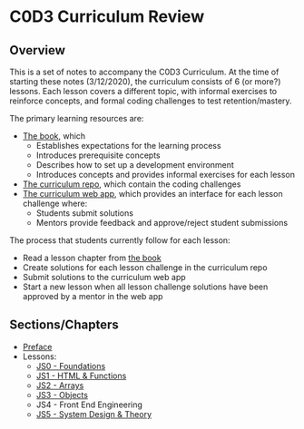 # C0D3 Curriculum Review

## Overview

This is a set of notes to accompany the C0D3 Curriculum. At the time of starting these notes (3/12/2020), the curriculum consists of 6 (or more?) lessons. Each lesson covers a different topic, with informal exercises to reinforce concepts, and formal coding challenges to test retention/mastery.

The primary learning resources are:

- [The book](https://c0d3.com/book), which
  - Establishes expectations for the learning process
  - Introduces prerequisite concepts
  - Describes how to set up a development environment
  - Introduces concepts and provides informal exercises for each lesson
- [The curriculum repo](https://github.com/garageScript/curriculum), which contain the coding challenges
- [The curriculum web app](https://c0d3.com/curriculum), which provides an interface for each lesson challenge where:
  - Students submit solutions
  - Mentors provide feedback and approve/reject student submissions

The process that students currently follow for each lesson:

- Read a lesson chapter from [the book](https://c0d3.com/book)
- Create solutions for each lesson challenge in the curriculum repo
- Submit solutions to the curriculum web app
- Start a new lesson when all lesson challenge solutions have been approved by a mentor in the web app

## Sections/Chapters

- [Preface](./preface.md)
- Lessons:
  - [JS0 - Foundations](./lessons/js00-foundations/README.md)
  - [JS1 - HTML & Functions](./lessons/js01-html-and-functions/README.md)
  - [JS2 - Arrays](lessons/js02-arrays/README.md)
  - [JS3 - Objects](lessons/js03-objects/README.md)
  - JS4 - Front End Engineering
  - [JS5 - System Design & Theory](lessons/js05-system-design/README.md)

